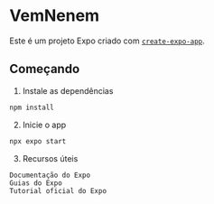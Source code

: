 # VemNenem

Este é um projeto Expo criado com [`create-expo-app`](https://docs.expo.dev/more/create-expo/).

## Começando

1. Instale as dependências

```bash
npm install
```
2. Inicie o app
   
```bash
npx expo start
```

3. Recursos úteis

```
Documentação do Expo
Guias do Expo
Tutorial oficial do Expo
```
